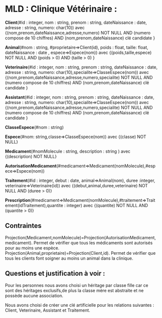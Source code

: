 # MLD : Clinique Vétérinaire :

**Client**(#id : integer, nom : string, prenom : string, dateNaissance : date, adresse : string, numero: char(10))
  avec {(nom,prenom,dateNaissance,adresse,numero) NOT NULL AND (numero compose de 10 chiffres) AND (nom,prenom,dateNaissance) clé candidate }

**Animal**(#nom : string, #proprietaire=>Client(id), poids : float, taille: float, dateNaissance : date , espece=>Espece(nom))
  avec {(poids,taille,espece) NOT NULL AND (poids > 0) AND (taille > 0) }

**Veterinaire**(#id : integer, nom : string, prenom : string, dateNaissance : date, adresse : string, numero: char(10),specialite=>ClasseEspece(nom))
  avec {(nom,prenom,dateNaissance,adresse,numero,specialite) NOT NULL AND (numero compose de 10 chiffres) AND (nom,prenom,dateNaissance) clé candidate }

**Assistant**(#id : integer, nom : string, prenom : string, dateNaissance : date, adresse : string, numero: char(10),specialite=>ClasseEspece(nom))
  avec {(nom,prenom,dateNaissance,adresse,numero,specialite) NOT NULL AND (numero compose de 10 chiffres) AND (nom,prenom,dateNaissance) clé candidate }

**ClasseEspece**(#nom : string)

**Espece**(#nom: string,classe=>ClasseEspece(nom))
    avec {(classe) NOT NULL}

**Medicament**(#nomMolecule : string, description : string )
    avec {(description) NOT NULL}

**AutorisationMedicament**(#medicament=>Medicament(nomMolecule),#espece=>Espece(nom))

**Traitement**(#id : integer, debut : date, animal=>Animal(nom), duree :integer, veterinaire=>Veterinaire(id))
  avec {(debut,animal,duree,veterinaire) NOT NULL AND (duree > 0)}

**Prescription**(#medicament=>Medicament(nomMolecule),#traitement=>Traitement(idTraitement),quantite : integer)
  avec {(quantite) NOT NULL AND (quantite > 0)}

## Contraintes

Projection(Medicament,nomMolecule)=Projection(AutorisationMedicament,medicament). Permet de vérifier que tous les médicaments sont autorisés pour au moins une espèce.
Projection(Animal,proprietaire)=Projection(Client,id). Permet de vérifier que tous les clients font soigner au moins un animal dans la clinique.

## Questions et justification à voir : 
Pour les personnes nous avons choisi un héritage par classe fille car ce sont des héritages exclusifs,de plus la classe mère est abstraite et ne possède aucune association.




Nous avons choisi de créer une clé artificielle pour les relations suivantes : Client, Veterinaire, Assistant et Traitement.